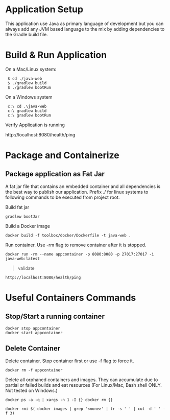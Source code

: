 # Application Setup

This application use Java as primary language of development but you can always add any JVM based
language to the mix by adding dependencies to the Gradle build file.

# Build & Run Application

On a Mac/Linux system:

```
 $ cd ./java-web
 $ ./gradlew build
 $ ./gradlew bootRun
```

On a Windows system

```
 c:\ cd .\java-web
 c:\ gradlew build
 c:\ gradlew bootRun
```

Verify Application is running

http://localhost:8080/health/ping

# Package and Containerize

## Package application as Fat Jar

A fat jar file that contains an embedded container and all dependencies is the best way to publish our application.
Prefix ./ for linux systems to following commands to be executed from project root.

Build fat jar

```
gradlew bootJar
```

Build a Docker image

```
docker build -f toolbox/docker/Dockerfile -t java-web .
```

Run container. Use -rm flag to remove container after it is stopped.

```
docker run -rm --name appcontainer -p 8080:8080 -p 27017:27017 -i java-web:latest
```

> validate

```
http://localhost:8080/health/ping
```

# Useful Containers Commands

## Stop/Start a running container

```
docker stop appcontainer
docker start appcontainer
```

## Delete Container

Delete container. Stop container first or use -f flag to force it.

```
docker rm -f appcontainer
```

Delete all orphaned containers and images. They can accumulate due to partial or failed builds and eat resources
(For Linux/Mac, Bash shell ONLY. Not tested on Windows.)

```
docker ps -a -q | xargs -n 1 -I {} docker rm {}

docker rmi $( docker images | grep '<none>' | tr -s ' ' | cut -d ' ' -f 3)
```
